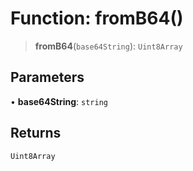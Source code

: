# Function: fromB64()

> **fromB64**(`base64String`): `Uint8Array`

## Parameters

• **base64String**: `string`

## Returns

`Uint8Array`
